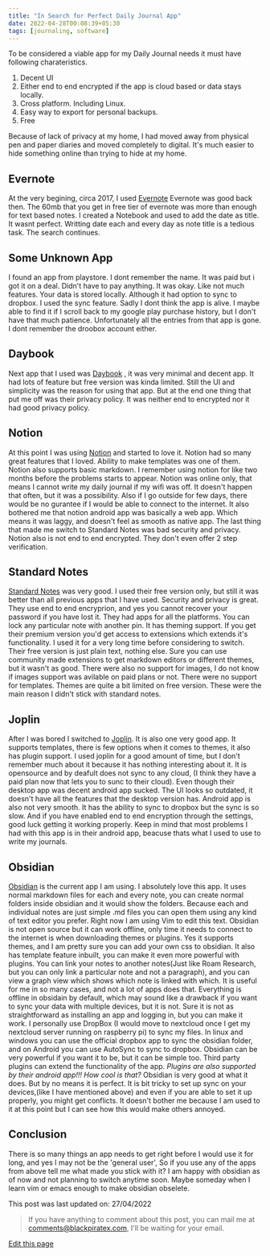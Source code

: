 ```yaml
---
title: "In Search for Perfect Daily Journal App"
date: 2022-04-28T00:08:39+05:30
tags: [journaling, software]
---
```


To be considered a viable app for my Daily Journal needs it must have following charateristics.

1. Decent UI
2. Either end to end encrypted if the app is cloud based or data stays locally.
3. Cross platform. Including Linux. 
4. Easy way to export for personal backups. 
5. Free

Because of lack of privacy at my home, I had moved away from physical pen and paper diaries and moved completely to digital. It's much easier to hide something online than trying to hide at my home. 

## Evernote
At the very begining, circa 2017, I used [Evernote](https://evernote.com) Evernote was good back then. The 60mb that you get in free tier of evernote was more than enough for text based notes. I created a Notebook and used to add the date as title. It wasnt perfect. Writting date each and every day as note title is a tedious task. The search continues.

## Some Unknown App
I found an app from playstore. I dont remember the name.  It was paid but i got it on a deal. Didn't have to pay anything. It was okay. Like not much features. Your data is stored locally. Although it had option to sync to dropbox. I used the sync feature. Sadly I dont think the app is alive. I maybe able to find it if I scroll back to my google play purchase history, but I don't have that much patience. Unfortunately all the entries from that app is gone. I dont remember the droobox
account either. 

## Daybook
Next app that I used was [Daybook](https://daybook.app) , it was very minimal and decent app. It had lots of feature but free version was kinda limited. Still the UI and simplicity was the reason for using that app. But at the end one thing that put me off was their privacy policy. It was neither end to encrypted nor it had good privacy policy. 

## Notion
At this point I was using [Notion](https://notion.so/) and started to love it. Notion had so many great features that I loved. Ability to make templates was one of them. Notion also supports basic markdown.  I remember using notion for like two months before the problems starts to appear. 
Notion was online only, that means I cannot write my daily journal if my wifi was off. It doesn't happen that often, but it was a possibility. Also if I go outside for few days, there would be no gurantee if I would be able to connect to the internet. It also bothered me that notion android app was basically a web app. Which means it was laggy, and doesn't feel as smooth as native app.  The last thing that made me switch to Standard Notes was bad security and
privacy. Notion also is not end to end encrypted. They don't even offer 2 step verification. 

## Standard Notes
[Standard Notes](https://standardnotes.com) was very good. I used their free version only, but still it was better than all previous apps that I have used. Security and privacy is great. They use end to end encryprion, and yes you cannot recover your password if you have lost it. They had apps for all the platforms. You can lock any particular note with another pin. It has theming support. If you get their premium version you'd get access to extensions which extends it's
functionality.  I used it for a very long time before considering to switch. 
Their free version is just plain text, nothing else. Sure you can use community made extensions to get markdown editors or different themes, but it wasn't as good. There were also no support for images, I  do not know if images support was avilable on paid plans or not. There were no support for templates. Themes are quite a bit limited on free version. These were the main reason I didn't stick with standard notes. 

## Joplin
After I was bored I switched to [Joplin](https://joplinapp.org/). It is also one very good app. It supports templates, there is few options when it comes to themes, it also has plugin support. I used joplin for a good amount of time, but I don't remember much about it because it has nothing interesting about it. It is opensource and by deafult does not sync to any cloud, (I think they have a paid plan now that lets you to sunc to their cloud). Even though their desktop app was decent
android app sucked. The UI looks so outdated, it doesn't have all the features that the desktop version has. Android app is also not very smooth. It has the ability to sync to dropbox but the sync is so slow. And if you have enabled end to end encryption through the settings, good luck getting it working properly. Keep in mind that most problems I had with this app is in their android app, beacuse thats what I used to use to write my journals.

## Obsidian
[Obsidian](https://obsidian.md) is the current app I am using. I absolutely love this app. It uses normal markdown files for each and every note, you can create normal folders inside obsidian and it would show the folders. Because each and individual notes are just simple .md files you can open them using any kind of text editor you prefer. Right now I am using Vim to edit this text. Obsidian is not open source but it can work offline, only time it needs to connect to the internet
is when downloading themes or plugins. Yes it supports themes, and I am pretty sure you can add your own css to obsidian. It also has template feature inbuilt, you can make it even more powerful with plugins. You can link your notes to another notes(Just like Roam Research, but you can only link a particular note and not a paragraph), and you can view a graph view which shows which note is linked with which. It is useful for me in so many cases, and not a lot of apps does that.
Everything is offline in obsidain by default, which may sound like a drawback if you want to sync your data with multiple devices, but it is not. Sure it is not as straightforward as installing an app and logging in, but you can make it work. I personally use DropBox (I would move to nextcloud once I get my nextcloud server running on raspberry pi) to sync my files. In linux and windows you can use the official dropbox app to sync the obsidian folder, and on Android you can use AutoSync
to sync to dropbox. 
Obsidian can be very powerful if you want it to be, but it can be simple too. Third party plugins can extend the functionality of the app. _Plugins are also supported by their android app!!! How cool is that?_ 
Obsidian is very good at what it does. But by no means it is perfect. It is bit tricky to set up sync on your devices,(like I have mentioned above) and even if you are able to set it up properly, you might get conflicts. It doesn't bother me because I am used to it at this point but I can see how this would make others annoyed.  

## Conclusion
There  is so many things an app needs to get right before I would use it for long, and yes I may not be the 'general user', So if you use any of the apps from above tell me what made you stick with it?
I am happy with obsidian as of now and not planning to switch anytime soon. Maybe someday when I learn vim or emacs enough to make obsidian obselete. 

This post was last updated on: 27/04/2022


> If you have anything to comment about this post, you can mail me at [comments@blackpiratex.com](mailto:comments@blackpiratex.com), I'll be waiting for your email.

[Edit this page](https://github.com/blackpiratelive/blog/blob/main/content/posts/in-search-for-perfect-daily-journal-app.md)
